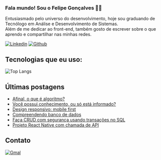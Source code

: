 ### Fala mundo! Sou o Felipe Gonçalves 👊🏼

Entusiasmado pelo universo do desenvolvimento, hoje sou graduando de Tecnólogo em Análise e Desenvolvimento de Sistemas. <br />
Além de me dedicar ao front-end, também gosto de escrever sobre o que aprendo e compartilhar nas minhas redes.

[![Linkedin](https://img.shields.io/badge/LinkedIn-0077B5?style=for-the-badge&logo=linkedin&logoColor=white)](https://www.linkedin.com/in/feh-lipe-dev/)
[![Github](https://img.shields.io/badge/GitHub-100000?style=for-the-badge&logo=github&logoColor=white)](https://github.com/Feh-Lipe-Dev)

## Tecnologias que eu uso:
![Top Langs](https://github-readme-stats.vercel.app/api/top-langs/?username=fehlipedev&hide_progress=true)

## Últimas postagens
- [Afinal, o que é algoritmo?](https://www.linkedin.com/posts/feh-lipe-dev_o-que-%C3%A9-um-algoritmo-activity-7184306899058622464-CYxT?utm_source=share&utm_medium=member_desktop)
- [Você possui conhecimento, ou só está informado?](https://www.linkedin.com/posts/feh-lipe-dev_voc%C3%AA-possui-conhecimento-ou-s%C3%B3-est%C3%A1-informado-activity-7178697604497629184-8to-?utm_source=share&utm_medium=member_desktop)
- [Design responsivo: mobile first](https://www.linkedin.com/posts/feh-lipe-dev_alterando-status-de-sumido-para-estou-activity-7171846104106295300-69Ng?utm_source=share&utm_medium=member_desktop)
- [Compreendendo banco de dados](https://www.linkedin.com/posts/feh-lipe-dev_compreender-bancos-de-dados-permite-organizar-activity-7240483016467218433-t_3E?utm_source=share&utm_medium=member_desktop)
- [Faça CRUD com segurança usando transações no SQL ](https://www.linkedin.com/posts/feh-lipe-dev_fa%C3%A7a-crud-no-sql-server-com-seguran%C3%A7a-usando-activity-7237050946147504128-w9Dg?utm_source=share&utm_medium=member_desktop)
- [Projeto React Native com chamada de API](https://www.linkedin.com/posts/feh-lipe-dev_projetinho-para-come%C3%A7ar-no-react-native-com-activity-7242499747578626048-El_-?utm_source=share&utm_medium=member_desktop)

## Contato
[![Gmal](https://img.shields.io/badge/Gmail-D14836?style=for-the-badge&logo=gmail&logoColor=white)](felipe.cleia05@gmail.com)
